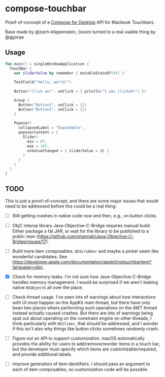 # compose-touchbar

Proof-of-concept of a [Compose for Desktop](https://www.jetbrains.com/lp/compose/) API for Macbook Touchbars.

Base made by @zach-klippenstein, (soon) turned to a real usable thing by @ggoraa

## Usage

```kotlin
fun main() = singleWindowApplication {
  TouchBar {
    var sliderValue by remember { mutableStateOf(0f) }
    
    TextField("Hello, world!")
    
    Button("Click me!", onClick = { println("I was clicked!") })

    Group {
      Button("Button1", onClick = {})
      Button("Button2", onClick = {})
    }
    
    Popover(
      collapsedLabel = "Expandable",
      popoverContent = {
        Slider(
          min = 0f,
          max = 10f,
          onValueChanged = { sliderValue = it }
        )
      }
    )
  }
}
```

## TODO

This is just a proof-of-concept, and there are some major issues that would need to be addressed before this could be a real thing:

- [ ] Still getting crashes in native code now and then, e.g., on button clicks.
  
- [ ] ObjC interop library Java-Objective-C-Bridge requires manual
  build. Either package a fat JAR, or wait for the library to be
  published to a public repo (https://github.com/shannah/Java-Objective-C-Bridge/issues/17).
  
- [ ] Build more item composables. `NSScrubber` and maybe a
  picker seem like wonderful candidates. See
  https://developer.apple.com/documentation/appkit/nstouchbaritem?language=objc.
  
- [x] Check for memory leaks. I'm not sure how
  Java-Objective-C-Bridge handles memory management. I
  would be surprised if we aren't leaking native `NSObject`s
  all over the place.
  
- [ ] Check thread usage. I've seen lots of warnings
  about how interactions with UI must happen on the
  AppKit main thread, but there have only been two
  places where performing such operations on the AWT
  thread instead actually caused crashes. But there
  are lots of warnings being spat out about operating
  on the constraint engine on other threads, I think
  particularly with `NSSlider`, that should be addressed,
  and I wonder if this isn't also why things like button
  clicks sometimes randomly crash.
  
- [ ] Figure out an API to support customization.
  macOS automatically provides the ability for users to
  add/remove/reorder items in a touch bar, but the developer
  must specify which items are customizable/required, and
  provide additional labels.
  
- [ ] Improve generation of item identifiers.
  I should pass an argument to each of item composables, so customization code will be possible.